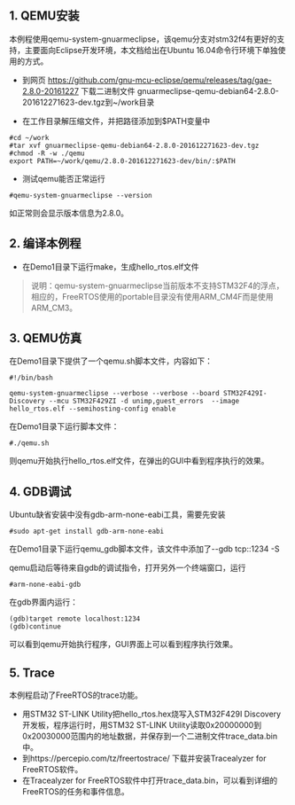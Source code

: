 ## 1. QEMU安装
  本例程使用qemu-system-gnuarmeclipse，该qemu分支对stm32f4有更好的支持，主要面向Eclipse开发环境，本文档给出在Ubuntu 16.04命令行环境下单独使用的方式。
- 到网页 https://github.com/gnu-mcu-eclipse/qemu/releases/tag/gae-2.8.0-20161227 下载二进制文件 gnuarmeclipse-qemu-debian64-2.8.0-201612271623-dev.tgz到~/work目录

- 在工作目录解压缩文件，并把路径添加到$PATH变量中
```
#cd ~/work
#tar xvf gnuarmeclipse-qemu-debian64-2.8.0-201612271623-dev.tgz
#chmod -R -w ./qemu
export PATH=~/work/qemu/2.8.0-201612271623-dev/bin/:$PATH
```
- 测试qemu能否正常运行

```
#qemu-system-gnuarmeclipse --version
```
如正常则会显示版本信息为2.8.0。

## 2. 编译本例程

- 在Demo1目录下运行make，生成hello_rtos.elf文件

> 说明：qemu-system-gnuarmeclipse当前版本不支持STM32F4的浮点，相应的，FreeRTOS使用的portable目录没有使用ARM_CM4F而是使用ARM_CM3。


## 3. QEMU仿真

在Demo1目录下提供了一个qemu.sh脚本文件，内容如下：
```
#!/bin/bash

qemu-system-gnuarmeclipse --verbose --verbose --board STM32F429I-Discovery --mcu STM32F429ZI -d unimp,guest_errors  --image hello_rtos.elf --semihosting-config enable
```
在Demo1目录下运行脚本文件：
```
#./qemu.sh
```
则qemu开始执行hello_rtos.elf文件，在弹出的GUI中看到程序执行的效果。

## 4. GDB调试
 
 Ubuntu缺省安装中没有gdb-arm-none-eabi工具，需要先安装
 ```
 #sudo apt-get install gdb-arm-none-eabi
```
在Demo1目录下运行qemu_gdb脚本文件，该文件中添加了--gdb tcp::1234 -S

qemu启动后等待来自gdb的调试指令，打开另外一个终端窗口，运行
```
#arm-none-eabi-gdb
```
在gdb界面内运行：
```
(gdb)target remote localhost:1234
(gdb)continue
```
可以看到qemu开始执行程序，GUI界面上可以看到程序执行效果。

 ## 5. Trace
 
本例程启动了FreeRTOS的trace功能。
- 用STM32 ST-LINK Utility把hello_rtos.hex烧写入STM32F429I Discovery开发板，程序运行时，用STM32 ST-LINK Utility读取0x20000000到0x20030000范围内的地址数据，并保存到一个二进制文件trace_data.bin中。
- 到https://percepio.com/tz/freertostrace/ 下载并安装Tracealyzer for FreeRTOS软件。
- 在Tracealyzer for FreeRTOS软件中打开trace_data.bin，可以看到详细的FreeRTOS的任务和事件信息。
 
 
